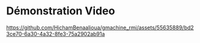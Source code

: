 # Démonstration Video

https://github.com/HichamBenaalioua/gmachine_rmi/assets/55635889/bd23ce70-6a30-4a32-8fe3-75a2902ab91a

